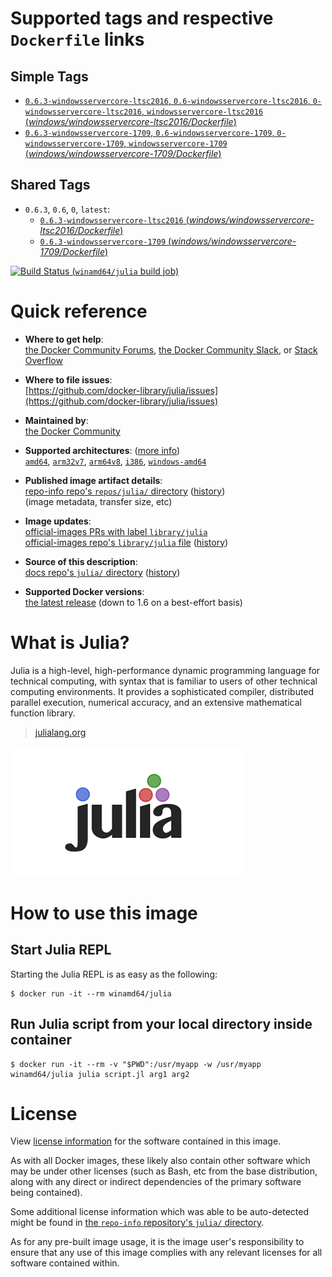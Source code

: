 <!--

********************************************************************************

WARNING:

    DO NOT EDIT "julia/README.md"

    IT IS AUTO-GENERATED

    (from the other files in "julia/" combined with a set of templates)

********************************************************************************

-->

# Supported tags and respective `Dockerfile` links

## Simple Tags


-	[`0.6.3-windowsservercore-ltsc2016`, `0.6-windowsservercore-ltsc2016`, `0-windowsservercore-ltsc2016`, `windowsservercore-ltsc2016` (*windows/windowsservercore-ltsc2016/Dockerfile*)](https://github.com/docker-library/julia/blob/d4f2c502f4604b25de33e6d4e2db23c8d5971c12/windows/windowsservercore-ltsc2016/Dockerfile)
-	[`0.6.3-windowsservercore-1709`, `0.6-windowsservercore-1709`, `0-windowsservercore-1709`, `windowsservercore-1709` (*windows/windowsservercore-1709/Dockerfile*)](https://github.com/docker-library/julia/blob/d4f2c502f4604b25de33e6d4e2db23c8d5971c12/windows/windowsservercore-1709/Dockerfile)

## Shared Tags

-	`0.6.3`, `0.6`, `0`, `latest`:
	-	[`0.6.3-windowsservercore-ltsc2016` (*windows/windowsservercore-ltsc2016/Dockerfile*)](https://github.com/docker-library/julia/blob/d4f2c502f4604b25de33e6d4e2db23c8d5971c12/windows/windowsservercore-ltsc2016/Dockerfile)
	-	[`0.6.3-windowsservercore-1709` (*windows/windowsservercore-1709/Dockerfile*)](https://github.com/docker-library/julia/blob/d4f2c502f4604b25de33e6d4e2db23c8d5971c12/windows/windowsservercore-1709/Dockerfile)

[![Build Status](https://doi-janky.infosiftr.net/job/multiarch/job/windows-amd64/job/julia/badge/icon) (`winamd64/julia` build job)](https://doi-janky.infosiftr.net/job/multiarch/job/windows-amd64/job/julia/)

# Quick reference

-	**Where to get help**:  
	[the Docker Community Forums](https://forums.docker.com/), [the Docker Community Slack](https://blog.docker.com/2016/11/introducing-docker-community-directory-docker-community-slack/), or [Stack Overflow](https://stackoverflow.com/search?tab=newest&q=docker)

-	**Where to file issues**:  
	[https://github.com/docker-library/julia/issues](https://github.com/docker-library/julia/issues)

-	**Maintained by**:  
	[the Docker Community](https://github.com/docker-library/julia)

-	**Supported architectures**: ([more info](https://github.com/docker-library/official-images#architectures-other-than-amd64))  
	[`amd64`](https://hub.docker.com/r/amd64/julia/), [`arm32v7`](https://hub.docker.com/r/arm32v7/julia/), [`arm64v8`](https://hub.docker.com/r/arm64v8/julia/), [`i386`](https://hub.docker.com/r/i386/julia/), [`windows-amd64`](https://hub.docker.com/r/winamd64/julia/)

-	**Published image artifact details**:  
	[repo-info repo's `repos/julia/` directory](https://github.com/docker-library/repo-info/blob/master/repos/julia) ([history](https://github.com/docker-library/repo-info/commits/master/repos/julia))  
	(image metadata, transfer size, etc)

-	**Image updates**:  
	[official-images PRs with label `library/julia`](https://github.com/docker-library/official-images/pulls?q=label%3Alibrary%2Fjulia)  
	[official-images repo's `library/julia` file](https://github.com/docker-library/official-images/blob/master/library/julia) ([history](https://github.com/docker-library/official-images/commits/master/library/julia))

-	**Source of this description**:  
	[docs repo's `julia/` directory](https://github.com/docker-library/docs/tree/master/julia) ([history](https://github.com/docker-library/docs/commits/master/julia))

-	**Supported Docker versions**:  
	[the latest release](https://github.com/docker/docker-ce/releases/latest) (down to 1.6 on a best-effort basis)

# What is Julia?

Julia is a high-level, high-performance dynamic programming language for technical computing, with syntax that is familiar to users of other technical computing environments. It provides a sophisticated compiler, distributed parallel execution, numerical accuracy, and an extensive mathematical function library.

> [julialang.org](http://julialang.org/)

![logo](https://raw.githubusercontent.com/docker-library/docs/520519ad7db3ea9fd5d3590e836c839a0ffd6f19/julia/logo.png)

# How to use this image

## Start Julia REPL

Starting the Julia REPL is as easy as the following:

```console
$ docker run -it --rm winamd64/julia
```

## Run Julia script from your local directory inside container

```console
$ docker run -it --rm -v "$PWD":/usr/myapp -w /usr/myapp winamd64/julia julia script.jl arg1 arg2
```

# License

View [license information](http://julialang.org/) for the software contained in this image.

As with all Docker images, these likely also contain other software which may be under other licenses (such as Bash, etc from the base distribution, along with any direct or indirect dependencies of the primary software being contained).

Some additional license information which was able to be auto-detected might be found in [the `repo-info` repository's `julia/` directory](https://github.com/docker-library/repo-info/tree/master/repos/julia).

As for any pre-built image usage, it is the image user's responsibility to ensure that any use of this image complies with any relevant licenses for all software contained within.
